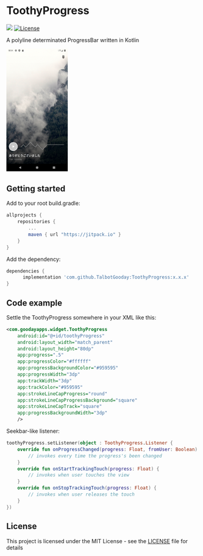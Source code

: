 # ToothyProgress

[![](https://jitpack.io/v/TalbotGooday/ToothyProgress.svg)](https://jitpack.io/#TalbotGooday/ToothyProgress)
[![License](http://img.shields.io/badge/license-MIT-green.svg?style=flat)]()

A polyline determinated ProgressBar written in Kotlin

<img src="/screenshots/Screenshot_1599544460.png" width=32%/>

## Getting started

Add to your root build.gradle:
```Groovy
allprojects {
	repositories {
	    ...
	    maven { url "https://jitpack.io" }
	}
}
```

Add the dependency:
```Groovy
dependencies {
      implementation 'com.github.TalbotGooday:ToothyProgress:x.x.x'
}
```

## Code example

Settle the ToothyProgress somewhere in your XML like this:

```xml
<com.goodayapps.widget.ToothyProgress
	android:id="@+id/toothyProgress"
	android:layout_width="match_parent"
	android:layout_height="80dp"
	app:progress=".5"
	app:progressColor="#ffffff"
	app:progressBackgroundColor="#959595"
	app:progressWidth="3dp"
	app:trackWidth="3dp"
	app:trackColor="#959595"
	app:strokeLineCapProgress="round"
	app:strokeLineCapProgressBackground="square"
	app:strokeLineCapTrack="square"
	app:progressBackgroundWidth="3dp"
	/>
```
Seekbar-like listener:
```kotlin
toothyProgress.setListener(object : ToothyProgress.Listener {
	override fun onProgressChanged(progress: Float, fromUser: Boolean) {
		// invokes every time the progress's been changed
	}
	override fun onStartTrackingTouch(progress: Float) {
		// invokes when user touches the view
	}
	override fun onStopTrackingTouch(progress: Float) {
		// invokes when user releases the touch
	}
})
```

## License

This project is licensed under the MIT License - see the [LICENSE](LICENSE) file for details
